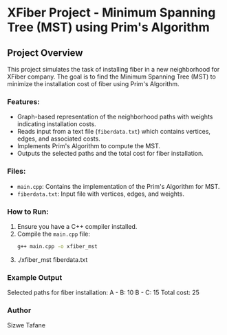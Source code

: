 # XFiber Project - Minimum Spanning Tree (MST) using Prim's Algorithm

## Project Overview

This project simulates the task of installing fiber in a new neighborhood for XFiber company. The goal is to find the Minimum Spanning Tree (MST) to minimize the installation cost of fiber using Prim's Algorithm.

### Features:
- Graph-based representation of the neighborhood paths with weights indicating installation costs.
- Reads input from a text file (`fiberdata.txt`) which contains vertices, edges, and associated costs.
- Implements Prim's Algorithm to compute the MST.
- Outputs the selected paths and the total cost for fiber installation.

### Files:
- `main.cpp`: Contains the implementation of the Prim's Algorithm for MST.
- `fiberdata.txt`: Input file with vertices, edges, and weights.

### How to Run:
1. Ensure you have a C++ compiler installed.
2. Compile the `main.cpp` file:
   ```bash
   g++ main.cpp -o xfiber_mst
3. ./xfiber_mst fiberdata.txt

### Example Output
Selected paths for fiber installation:
A - B: 10
B - C: 15
Total cost: 25

### Author
Sizwe Tafane
